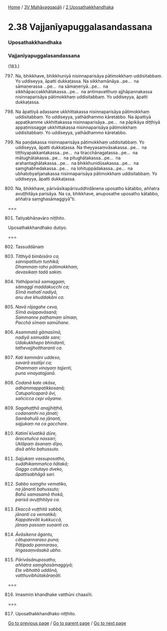 
[Home](/) / [3V Mahāvaggapāḷi](/tipitaka/3V.md) / [2 Uposathakkhandhaka](/tipitaka/3V/2.md)

# 2.38 Vajjanīyapuggalasandassana

### Uposathakkhandhaka

### Vajjanīyapuggalasandassana

(183.)

797. Na, bhikkhave, bhikkhuniyā nisinnaparisāya pātimokkhaṃ uddisitabbaṃ. Yo uddiseyya, āpatti dukkaṭassa. Na sikkhamānāya…pe…  na sāmaṇerassa …pe…  na sāmaṇeriyā…pe…  na sikkhāpaccakkhātakassa…pe…  na antimavatthuṃ ajjhāpannakassa nisinnaparisāya pātimokkhaṃ uddisitabbaṃ. Yo uddiseyya, āpatti dukkaṭassa.

798. Na āpattiyā adassane ukkhittakassa nisinnaparisāya pātimokkhaṃ uddisitabbaṃ. Yo uddiseyya, yathādhammo kāretabbo. Na āpattiyā appaṭikamme ukkhittakassa nisinnaparisāya…pe…  na pāpikāya diṭṭhiyā appaṭinissagge ukkhittakassa nisinnaparisāya pātimokkhaṃ uddisitabbaṃ. Yo uddiseyya, yathādhammo kāretabbo.

799. Na paṇḍakassa nisinnaparisāya pātimokkhaṃ uddisitabbaṃ. Yo uddiseyya, āpatti dukkaṭassa. Na theyyasaṃvāsakassa…pe…  na titthiyapakkantakassa…pe…  na tiracchānagatassa…pe…  na mātughātakassa…pe…  na pitughātakassa…pe…  na arahantaghātakassa…pe…  na bhikkhunidūsakassa…pe…  na saṃghabhedakassa…pe…  na lohituppādakassa…pe…  na ubhatobyañjanakassa nisinnaparisāya pātimokkhaṃ uddisitabbaṃ. Yo uddiseyya, āpatti dukkaṭassa.

800. Na, bhikkhave, pārivāsikapārisuddhidānena uposatho kātabbo, aññatra avuṭṭhitāya parisāya. Na ca, bhikkhave, anuposathe uposatho kātabbo, aññatra saṃghasāmaggiyā”ti.

===

801. Tatiyabhāṇavāro niṭṭhito.

  
Uposathakkhandhako dutiyo.



===

802. Tassuddānaṃ



803. _Titthiyā bimbisāro ca,_  
_sannipatituṃ tuṇhikā;_  
_Dhammaṃ raho pātimokkhaṃ,_  
_devasikaṃ tadā sakiṃ._  


804. _Yathāparisā samaggaṃ,_  
_sāmaggī maddakucchi ca;_  
_Sīmā mahatī nadiyā,_  
_anu dve khuddakāni ca._  


805. _Navā rājagahe ceva,_  
_Sīmā avippavāsanā;_  
_Sammanne paṭhamaṃ sīmaṃ,_  
_Pacchā sīmaṃ samūhane._  


806. _Asammatā gāmasīmā,_  
_nadiyā samudde sare;_  
_Udakukkhepo bhindanti,_  
_tathevajjhottharanti ca._  


807. _Kati kammāni uddeso,_  
_savarā asatīpi ca;_  
_Dhammaṃ vinayaṃ tajjenti,_  
_puna vinayatajjanā._  


808. _Codanā kate okāse,_  
_adhammappaṭikkosanā;_  
_Catupañcaparā āvi,_  
_sañcicca cepi vāyame._  


809. _Sagahaṭṭhā anajjhiṭṭhā,_  
_codanamhi na jānati;_  
_Sambahulā na jānanti,_  
_sajjukaṃ na ca gacchare._  


810. _Katimī kīvatikā dūre,_  
_ārocetuñca nassari;_  
_Uklāpaṃ āsanaṃ dīpo,_  
_disā añño bahussuto._  


811. _Sajjukaṃ vassuposatho,_  
_suddhikammañca ñātakā;_  
_Gaggo catutayo dveko,_  
_āpattisabhāgā sari._  


812. _Sabbo saṃgho vematiko,_  
_na jānanti bahussuto;_  
_Bahū samasamā thokā,_  
_parisā avuṭṭhitāya ca._  


813. _Ekaccā vuṭṭhitā sabbā,_  
_jānanti ca vematikā;_  
_Kappatevāti kukkuccā,_  
_jānaṃ passaṃ suṇanti ca._  


814. _Āvāsikena āgantu,_  
_cātupannaraso puna;_  
_Pāṭipado pannaraso,_  
_liṅgasaṃvāsakā ubho._  


815. _Pārivāsānuposatho,_  
_aññatra saṃghasāmaggiyā;_  
_Ete vibhattā uddānā,_  
_vatthuvibhūtakāraṇāti._  


===

816. Imasmiṃ khandhake vatthūni chaasīti.



===

817. Uposathakkhandhako niṭṭhito.



[Go to previous page](/tipitaka/3V/2/2.37.md) / [Go to parent page](/tipitaka/3V/2.md) / [Go to next page](/tipitaka/3V/3.md)


